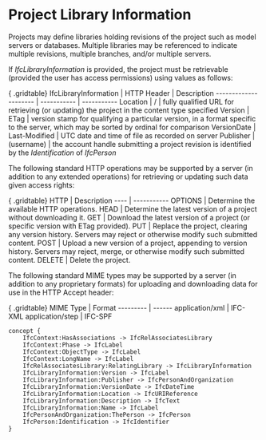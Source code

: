 Project Library Information
===========================

Projects may define libraries holding revisions of the project such as model servers or databases. Multiple libraries may be referenced to indicate multiple revisions, multiple branches, and/or multiple servers.

If _IfcLibraryInformation_ is provided, the project must be retrievable (provided the user has access permissions) using values as follows:

{ .gridtable}
IfcLibraryInformation | HTTP Header | Description
--------------------- | ----------- | -----------
Location | / | fully qualified URL for retrieving (or updating) the project in the content type specified
Version | ETag | version stamp for qualifying a particular version, in a format specific to the server, which may be sorted by ordinal for comparison
VersionDate | Last-Modified | UTC date and time of file as recorded on server
Publisher | (username) | the account handle submitting a project revision is identified by the _Identification_ of _IfcPerson_


The following standard HTTP operations may be supported by a server (in addition to any extended operations) for retrieving or updating such data given access rights:

{ .gridtable}
HTTP | Description
---- | -----------
OPTIONS | Determine the available HTTP operations.
HEAD | Determine the latest version of a project without downloading it.
GET | Download the latest version of a project (or specific version with ETag provided).
PUT | Replace the project, clearing any version history. Servers may reject or otherwise modify such submitted content.
POST | Upload a new version of a project, appending to version history. Servers may reject, merge, or otherwise modify such submitted content.
DELETE | Delete the project.


The following standard MIME types may be supported by a server (in addition to any proprietary formats) for uploading and downloading data for use in the HTTP Accept header:

{ .gridtable}
MIME Type | Format
--------- | ------
application/xml | IFC-XML
application/step | IFC-SPF

```
concept {
    IfcContext:HasAssociations -> IfcRelAssociatesLibrary
    IfcContext:Phase -> IfcLabel
    IfcContext:ObjectType -> IfcLabel
    IfcContext:LongName -> IfcLabel
    IfcRelAssociatesLibrary:RelatingLibrary -> IfcLibraryInformation
    IfcLibraryInformation:Version -> IfcLabel
    IfcLibraryInformation:Publisher -> IfcPersonAndOrganization
    IfcLibraryInformation:VersionDate -> IfcDateTime
    IfcLibraryInformation:Location -> IfcURIReference
    IfcLibraryInformation:Description -> IfcText
    IfcLibraryInformation:Name -> IfcLabel
    IfcPersonAndOrganization:ThePerson -> IfcPerson
    IfcPerson:Identification -> IfcIdentifier
}
```

